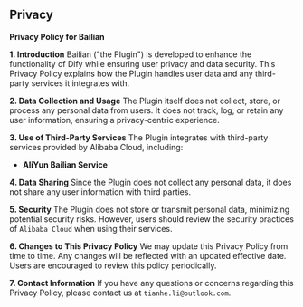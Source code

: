 ## Privacy

**Privacy Policy for Bailian**

**1. Introduction**
Bailian ("the Plugin") is developed to enhance the functionality of Dify while ensuring user privacy and data security. This Privacy Policy explains how the Plugin handles user data and any third-party services it integrates with.

**2. Data Collection and Usage**
The Plugin itself does not collect, store, or process any personal data from users. It does not track, log, or retain any user information, ensuring a privacy-centric experience.

**3. Use of Third-Party Services**
The Plugin integrates with third-party services provided by Alibaba Cloud, including:
- **AliYun Bailian Service**

**4. Data Sharing**
Since the Plugin does not collect any personal data, it does not share any user information with third parties. 

**5. Security**
The Plugin does not store or transmit personal data, minimizing potential security risks. However, users should review the security practices of `Alibaba Cloud` when using their services.

**6. Changes to This Privacy Policy**
We may update this Privacy Policy from time to time. Any changes will be reflected with an updated effective date. Users are encouraged to review this policy periodically.

**7. Contact Information**
If you have any questions or concerns regarding this Privacy Policy, please contact us at `tianhe.li@outlook.com`.
